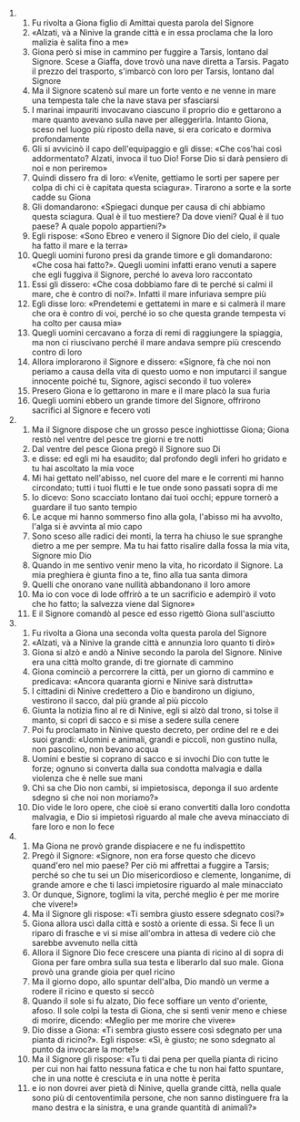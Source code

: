<ol>
  <li>
    <ol>
      <li>Fu rivolta a Giona figlio di Amittai questa parola del Signore</li>
      <li>«Alzati, và a Ninive la grande città e in essa proclama che la loro malizia è salita fino a me»</li>
      <li>Giona però si mise in cammino per fuggire a Tarsis, lontano dal Signore. Scese a Giaffa, dove trovò una nave diretta a Tarsis. Pagato il prezzo del trasporto, s'imbarcò con loro per Tarsis, lontano dal Signore</li>
      <li>Ma il Signore scatenò sul mare un forte vento e ne venne in mare una tempesta tale che la nave stava per sfasciarsi</li>
      <li>I marinai impauriti invocavano ciascuno il proprio dio e gettarono a mare quanto avevano sulla nave per alleggerirla. Intanto Giona, sceso nel luogo più riposto della nave, si era coricato e dormiva profondamente</li>
      <li>Gli si avvicinò il capo dell'equipaggio e gli disse: «Che cos'hai così addormentato? Alzati, invoca il tuo Dio! Forse Dio si darà pensiero di noi e non periremo»</li>
      <li>Quindi dissero fra di loro: «Venite, gettiamo le sorti per sapere per colpa di chi ci è capitata questa sciagura». Tirarono a sorte e la sorte cadde su Giona</li>
      <li>Gli domandarono: «Spiegaci dunque per causa di chi abbiamo questa sciagura. Qual è il tuo mestiere? Da dove vieni? Qual è il tuo paese? A quale popolo appartieni?»</li>
      <li>Egli rispose: «Sono Ebreo e venero il Signore Dio del cielo, il quale ha fatto il mare e la terra»</li>
      <li>Quegli uomini furono presi da grande timore e gli domandarono: «Che cosa hai fatto?». Quegli uomini infatti erano venuti a sapere che egli fuggiva il Signore, perché lo aveva loro raccontato</li>
      <li>Essi gli dissero: «Che cosa dobbiamo fare di te perché si calmi il mare, che è contro di noi?». Infatti il mare infuriava sempre più</li>
      <li>Egli disse loro: «Prendetemi e gettatemi in mare e si calmerà il mare che ora è contro di voi, perché io so che questa grande tempesta vi ha colto per causa mia»</li>
      <li>Quegli uomini cercavano a forza di remi di raggiungere la spiaggia, ma non ci riuscivano perché il mare andava sempre più crescendo contro di loro</li>
      <li>Allora implorarono il Signore e dissero: «Signore, fà che noi non periamo a causa della vita di questo uomo e non imputarci il sangue innocente poiché tu, Signore, agisci secondo il tuo volere»</li>
      <li>Presero Giona e lo gettarono in mare e il mare placò la sua furia</li>
      <li>Quegli uomini ebbero un grande timore del Signore, offrirono sacrifici al Signore e fecero voti</li>
    </ol>
  </li>
  <li>
    <ol>
      <li>Ma il Signore dispose che un grosso pesce inghiottisse Giona; Giona restò nel ventre del pesce tre giorni e tre notti</li>
      <li>Dal ventre del pesce Giona pregò il Signore suo Di</li>
      <li>e disse: ed egli mi ha esaudito; dal profondo degli inferi ho gridato e tu hai ascoltato la mia voce</li>
      <li>Mi hai gettato nell'abisso, nel cuore del mare e le correnti mi hanno circondato; tutti i tuoi flutti e le tue onde sono passati sopra di me</li>
      <li>Io dicevo: Sono scacciato lontano dai tuoi occhi; eppure tornerò a guardare il tuo santo tempio</li>
      <li>Le acque mi hanno sommerso fino alla gola, l'abisso mi ha avvolto, l'alga si è avvinta al mio capo</li>
      <li>Sono sceso alle radici dei monti, la terra ha chiuso le sue spranghe dietro a me per sempre. Ma tu hai fatto risalire dalla fossa la mia vita, Signore mio Dio</li>
      <li>Quando in me sentivo venir meno la vita, ho ricordato il Signore. La mia preghiera è giunta fino a te, fino alla tua santa dimora</li>
      <li>Quelli che onorano vane nullità abbandonano il loro amore</li>
      <li>Ma io con voce di lode offrirò a te un sacrificio e adempirò il voto che ho fatto; la salvezza viene dal Signore»</li>
      <li>E il Signore comandò al pesce ed esso rigettò Giona sull'asciutto</li>
    </ol>
  </li>
  <li>
    <ol>
      <li>Fu rivolta a Giona una seconda volta questa parola del Signore</li>
      <li>«Alzati, và a Ninive la grande città e annunzia loro quanto ti dirò»</li>
      <li>Giona si alzò e andò a Ninive secondo la parola del Signore. Ninive era una città molto grande, di tre giornate di cammino</li>
      <li>Giona cominciò a percorrere la città, per un giorno di cammino e predicava: «Ancora quaranta giorni e Ninive sarà distrutta»</li>
      <li>I cittadini di Ninive credettero a Dio e bandirono un digiuno, vestirono il sacco, dal più grande al più piccolo</li>
      <li>Giunta la notizia fino al re di Ninive, egli si alzò dal trono, si tolse il manto, si coprì di sacco e si mise a sedere sulla cenere</li>
      <li>Poi fu proclamato in Ninive questo decreto, per ordine del re e dei suoi grandi: «Uomini e animali, grandi e piccoli, non gustino nulla, non pascolino, non bevano acqua</li>
      <li>Uomini e bestie si coprano di sacco e si invochi Dio con tutte le forze; ognuno si converta dalla sua condotta malvagia e dalla violenza che è nelle sue mani</li>
      <li>Chi sa che Dio non cambi, si impietosisca, deponga il suo ardente sdegno sì che noi non moriamo?»</li>
      <li>Dio vide le loro opere, che cioè si erano convertiti dalla loro condotta malvagia, e Dio si impietosì riguardo al male che aveva minacciato di fare loro e non lo fece</li>
    </ol>
  </li>
  <li>
    <ol>
      <li>Ma Giona ne provò grande dispiacere e ne fu indispettito</li>
      <li>Pregò il Signore: «Signore, non era forse questo che dicevo quand'ero nel mio paese? Per ciò mi affrettai a fuggire a Tarsis; perché so che tu sei un Dio misericordioso e clemente, longanime, di grande amore e che ti lasci impietosire riguardo al male minacciato</li>
      <li>Or dunque, Signore, toglimi la vita, perché meglio è per me morire che vivere!»</li>
      <li>Ma il Signore gli rispose: «Ti sembra giusto essere sdegnato così?»</li>
      <li>Giona allora uscì dalla città e sostò a oriente di essa. Si fece lì un riparo di frasche e vi si mise all'ombra in attesa di vedere ciò che sarebbe avvenuto nella città</li>
      <li>Allora il Signore Dio fece crescere una pianta di ricino al di sopra di Giona per fare ombra sulla sua testa e liberarlo dal suo male. Giona provò una grande gioia per quel ricino</li>
      <li>Ma il giorno dopo, allo spuntar dell'alba, Dio mandò un verme a rodere il ricino e questo si seccò</li>
      <li>Quando il sole si fu alzato, Dio fece soffiare un vento d'oriente, afoso. Il sole colpì la testa di Giona, che si sentì venir meno e chiese di morire, dicendo: «Meglio per me morire che vivere»</li>
      <li>Dio disse a Giona: «Ti sembra giusto essere così sdegnato per una pianta di ricino?». Egli rispose: «Sì, è giusto; ne sono sdegnato al punto da invocare la morte!»</li>
      <li>Ma il Signore gli rispose: «Tu ti dai pena per quella pianta di ricino per cui non hai fatto nessuna fatica e che tu non hai fatto spuntare, che in una notte è cresciuta e in una notte è perita</li>
      <li>e io non dovrei aver pietà di Ninive, quella grande città, nella quale sono più di centoventimila persone, che non sanno distinguere fra la mano destra e la sinistra, e una grande quantità di animali?»</li>
    </ol>
  </li>
</ol>